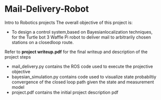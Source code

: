 # Mail-Delivery-Robot
Intro to Robotics projects
The overall objective of this project is:

* To design a control system,based on Bayesian­localization techniques, for the Turtle­ bot 3 Waffle Pi robot to deliver mail to arbitrarily chosen stations on a closed­loop route.

Refer to **project writeup.pdf** for the final writeup and description of the project steps 
* mail_delivery.py contains the ROS code used to execute the projective objective
* bayesian_simulation.py contains code used to visualize state probabiltiy convergence of the closed loop path given the state and measurement model
* project.pdf contains the initial project description pdf 
